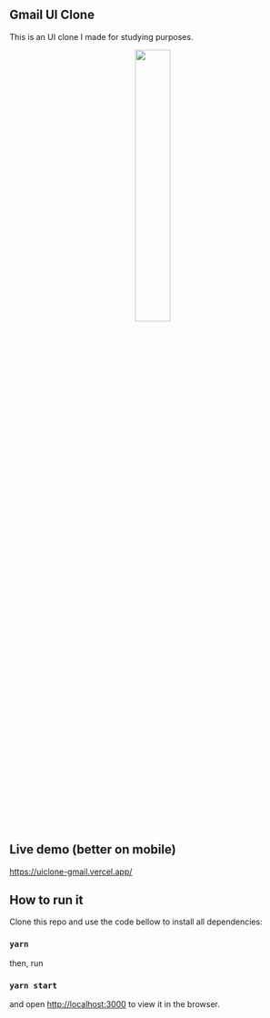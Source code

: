 ## Gmail UI Clone

This is an UI clone I made for studying purposes.

<p align="center">
 <img src="https://i.imgur.com/5iRnZt6.png" width="35%" height="35%" />
</p>

## Live demo (better on mobile)

https://uiclone-gmail.vercel.app/

## How to run it

Clone this repo and use the code bellow to install all dependencies:

### `yarn`

then, run

### `yarn start`

and open [http://localhost:3000](http://localhost:3000) to view it in the browser.

